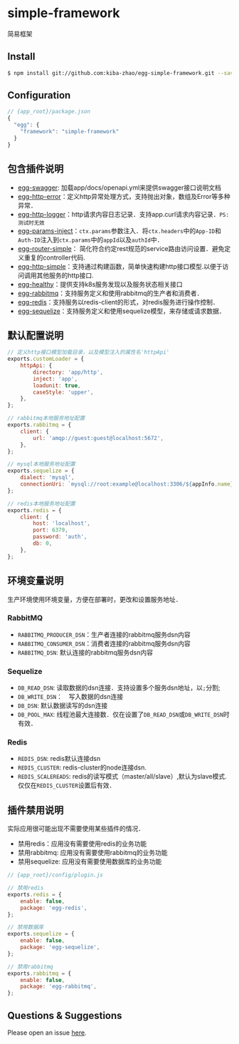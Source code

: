 # simple-framework

简易框架

## Install

```bash
$ npm install git://github.com:kiba-zhao/egg-simple-framework.git --save
```

## Configuration

```js
// {app_root}/package.json
{
  "egg": {
    "framework": "simple-framework"
  }
}
```

## 包含插件说明 ##

* [egg-swagger](https://github.com/kiba-zhao/egg-swagger): 加载app/docs/openapi.yml来提供swagger接口说明文档
* [egg-http-error](https://github.com/kiba-zhao/egg-http-error)：定义http异常处理方式，支持抛出对象，数组及Error等多种异常．
* [egg-http-logger](https://github.com/kiba-zhao/egg-http-logger)：http请求内容日志记录．支持app.curl请求内容记录．`PS:测试时无效`
* [egg-params-inject](https://github.com/kiba-zhao/egg-params-inject)：`ctx.params`参数注入．将`ctx.headers`中的`App-ID`和`Auth-ID`注入到`ctx.params`中的`appId`以及`authId`中．
* [egg-router-simple](https://github.com/kiba-zhao/egg-router-simple)： 简化符合约定rest规范的service路由访问设置．避免定义重复的controller代码.
* [egg-http-simple](https://github.com/kiba-zhao/egg-http-simple)：支持通过构建函数，简单快速构建http接口模型.以便于访问调用其他服务的http接口.
* [egg-healthy](https://github.com/eggjs/egg-healthy)：提供支持k8s服务发现以及服务状态相关接口
* [egg-rabbitmq](https://github.com/kiba-zhao/egg-rabbitmq)：支持服务定义和使用rabbitmq的生产者和消费者．
* [egg-redis](https://github.com/eggjs/egg-redis)：支持服务以redis-client的形式，对redis服务进行操作控制．
* [egg-sequelize](https://github.com/eggjs/egg-sequelize)：支持服务定义和使用sequelize模型，来存储或请求数据．

## 默认配置说明 ##

``` javascript
// 定义http接口模型加载目录，以及模型注入的属性名'httpApi'
exports.customLoader = {
    httpApi: {
        directory: 'app/http',
        inject: 'app',
        loadunit: true,
        caseStyle: 'upper',
    },
};

// rabbitmq本地服务地址配置
exports.rabbitmq = {
    client: {
        url: 'amqp://guest:guest@localhost:5672',
    },
};

// mysql本地服务地址配置
exports.sequelize = {
    dialect: 'mysql',
    connectionUri: `mysql://root:example@localhost:3306/${appInfo.name}`,
};

// redis本地服务地址配置
exports.redis = {
    client: {
        host: 'localhost',
        port: 6379,
        password: 'auth',
        db: 0,
    },
};

```

## 环境变量说明 ##
生产环境使用环境变量，方便在部署时，更改和设置服务地址．

### RabbitMQ ###

* `RABBITMQ_PRODUCER_DSN`：生产者连接的rabbitmq服务dsn内容
* `RABBITMQ_CONSUMER_DSN`：消费者连接的rabbitmq服务dsn内容
* `RABBITMQ_DSN`: 默认连接的rabbitmq服务dsn内容
  
### Sequelize ###

* `DB_READ_DSN`: 读取数据的dsn连接．支持设置多个服务dsn地址，以`;`分割;
* `DB_WRITE_DSN`：　写入数据的dsn连接
* `DB_DSN`: 默认数据读写的dsn连接
* `DB_POOL_MAX`: 线程池最大连接数．仅在设置了`DB_READ_DSN`或`DB_WRITE_DSN`时有效．

### Redis ###

* `REDIS_DSN`: redis默认连接dsn
* `REDIS_CLUSTER`: redis-cluster的node连接dsn.
* `REDIS_SCALEREADS`: redis的读写模式（master/all/slave）,默认为slave模式.仅仅在`REDIS_CLUSTER`设置后有效．

## 插件禁用说明 ##
实际应用很可能出现不需要使用某些插件的情况．
  * 禁用redis：应用没有需要使用redis的业务功能
  * 禁用rabbitmq: 应用没有需要使用rabbitmq的业务功能
  * 禁用sequelize: 应用没有需要使用数据库的业务功能

``` javascript
// {app_root}/config/plugin.js

// 禁用redis
exports.redis = {
    enable: false,
    package: 'egg-redis',
};

// 禁用数据库
exports.sequelize = {
    enable: false,
    package: 'egg-sequelize',
};

// 禁用rabbitmq
exports.rabbitmq = {
    enable: false,
    package: 'egg-rabbitmq',
};

```

## Questions & Suggestions

Please open an issue [here](https://github.com/eggjs/egg/issues).

